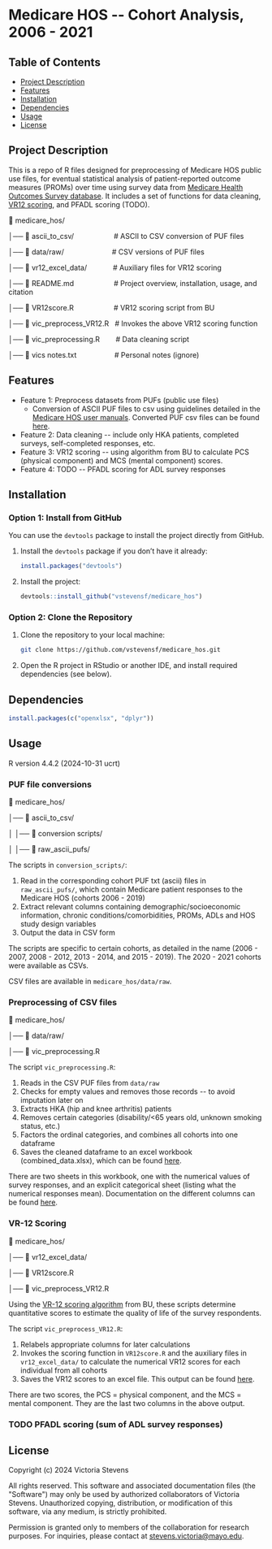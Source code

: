 # Medicare HOS -- Cohort Analysis, 2006 - 2021

## Table of Contents
- [Project Description](#project-description)
- [Features](#features)
- [Installation](#installation)
- [Dependencies](#dependencies)
- [Usage](#usage)
- [License](#license)

## Project Description

This is a repo of R files designed for preprocessing of Medicare HOS public use files, for eventual statistical analysis of patient-reported outcome measures (PROMs) over time using survey data from [Medicare Health Outcomes Survey database](https://hosonline.org/en/). It includes a set of functions for data cleaning, [VR12 scoring](https://www.bu.edu/sph/research/centers-and-groups/vr-36-vr-12-and-vr-6d/), and PFADL scoring (TODO). 

📁 medicare_hos/

│── 📁 ascii_to_csv/                     &nbsp;&nbsp;&nbsp;&nbsp;&nbsp;&nbsp;&nbsp;&nbsp;&nbsp;&nbsp;&nbsp;&nbsp;&nbsp;&nbsp;&nbsp;&nbsp;&nbsp;&nbsp;&nbsp;# ASCII to CSV conversion of PUF files

│── 📁 data/raw/                         &nbsp;&nbsp;&nbsp;&nbsp;&nbsp;&nbsp;&nbsp;&nbsp;&nbsp;&nbsp;&nbsp;&nbsp;&nbsp;&nbsp;&nbsp;&nbsp;&nbsp;&nbsp;&nbsp;&nbsp;&nbsp;&nbsp;&nbsp;# CSV versions of PUF files

│── 📁 vr12_excel_data/                  &nbsp;&nbsp;&nbsp;&nbsp;&nbsp;&nbsp;&nbsp;&nbsp;&nbsp;&nbsp;&nbsp;&nbsp;# Auxiliary files for VR12 scoring

│── 📄 README.md                         &nbsp;&nbsp;&nbsp;&nbsp;&nbsp;&nbsp;&nbsp;&nbsp;&nbsp;&nbsp;&nbsp;&nbsp;&nbsp;&nbsp;&nbsp;&nbsp;&nbsp;&nbsp;&nbsp;# Project overview, installation, usage, and citation

│── 📄 VR12score.R                       &nbsp;&nbsp;&nbsp;&nbsp;&nbsp;&nbsp;&nbsp;&nbsp;&nbsp;&nbsp;&nbsp;&nbsp;&nbsp;&nbsp;&nbsp;&nbsp;&nbsp;&nbsp;&nbsp;# VR12 scoring script from BU

│── 📄 vic_preprocess_VR12.R             &nbsp;&nbsp;# Invokes the above VR12 scoring function

│── 📄 vic_preprocessing.R               &nbsp;&nbsp;&nbsp;&nbsp;&nbsp;&nbsp;&nbsp;# Data cleaning script

│── 📄 vics notes.txt                    &nbsp;&nbsp;&nbsp;&nbsp;&nbsp;&nbsp;&nbsp;&nbsp;&nbsp;&nbsp;&nbsp;&nbsp;&nbsp;&nbsp;&nbsp;&nbsp;&nbsp;&nbsp;# Personal notes (ignore)


## Features

- Feature 1: Preprocess datasets from PUFs (public use files)
    - Conversion of ASCII PUF files to csv using guidelines detailed in the [Medicare HOS user manuals](https://hosonline.org/en/data-dissemination/data-users-guides/). Converted PUF csv files can be found [here](https://drive.google.com/drive/folders/1cQbCXR5yI503vPbaOg4Wgww_7kRdvqcj?usp=sharing).
- Feature 2: Data cleaning -- include only HKA patients, completed surveys, self-completed responses, etc.
- Feature 3: VR12 scoring -- using algorithm from BU to calculate PCS (physical component) and MCS (mental component) scores.
- Feature 4: TODO -- PFADL scoring for ADL survey responses

## Installation

### Option 1: Install from GitHub

You can use the `devtools` package to install the project directly from GitHub.

1. Install the `devtools` package if you don’t have it already:
    ```r
    install.packages("devtools")
    ```

2. Install the project:
    ```r
    devtools::install_github("vstevensf/medicare_hos")
    ```

### Option 2: Clone the Repository

1. Clone the repository to your local machine:
    ```bash
    git clone https://github.com/vstevensf/medicare_hos.git
    ```

2. Open the R project in RStudio or another IDE, and install required dependencies (see below).

   
## Dependencies

```r
install.packages(c("openxlsx", "dplyr"))
```

## Usage

R version 4.4.2 (2024-10-31 ucrt)

### PUF file conversions

📁 medicare_hos/

│── 📁 ascii_to_csv/  

│   │── 📁 conversion scripts/ 

│   │── 📁 raw_ascii_pufs/ 

The scripts in `conversion_scripts/`:
1. Read in the corresponding cohort PUF txt (ascii) files in `raw_ascii_pufs/`, which contain Medicare patient responses to the Medicare HOS (cohorts 2006 - 2019)
2. Extract relevant columns containing demographic/socioeconomic information, chronic conditions/comorbidities, PROMs, ADLs and HOS study design variables
3. Output the data in CSV form

The scripts are specific to certain cohorts, as detailed in the name (2006 - 2007, 2008 - 2012, 2013 - 2014, and 2015 - 2019). The 2020 - 2021 cohorts were available as CSVs.

CSV files are available in `medicare_hos/data/raw`.

### Preprocessing of CSV files

📁 medicare_hos/

│── 📁 data/raw/  

│── 📄 vic_preprocessing.R 

The script `vic_preprocessing.R`:
1. Reads in the CSV PUF files from `data/raw`
2. Checks for empty values and removes those records -- to avoid imputation later on
3. Extracts HKA (hip and knee arthritis) patients
4. Removes certain categories (disability/<65 years old, unknown smoking status, etc.)
5. Factors the ordinal categories, and combines all cohorts into one dataframe
6. Saves the cleaned dataframe to an excel workbook (combined_data.xlsx), which can be found [here](https://docs.google.com/spreadsheets/d/1h7rcIPigpyFxcmXMMJnIhwXuUIAod5By/edit?usp=sharing&ouid=105898128966506207562&rtpof=true&sd=true).

There are two sheets in this workbook, one with the numerical values of survey responses, and an explicit categorical sheet (listing what the numerical responses mean). Documentation on the different columns can be found [here](https://docs.google.com/document/d/1XILRR62jhN0HdO-cWpMc6kSAKw44lF-VoqyIAtt8CQw/edit?usp=sharing).

### VR-12 Scoring

📁 medicare_hos/

│── 📁 vr12_excel_data/  

│── 📄 VR12score.R 

│── 📄 vic_preprocess_VR12.R 

Using the [VR-12 scoring algorithm](https://www.bu.edu/sph/research/centers-and-groups/vr-36-vr-12-and-vr-6d/) from BU, these scripts determine quantitative scores to estimate the quality of life of the survey respondents. 

The script `vic_preprocess_VR12.R`:
1. Relabels appropriate columns for later calculations
2. Invokes the scoring function in `VR12score.R` and the auxiliary files in `vr12_excel_data/` to calculate the numerical VR12 scores for each individual from all cohorts
3. Saves the VR12 scores to an excel file. This output can be found [here](https://drive.google.com/file/d/1MYLbiqqzRuoKRlvkpwzVnj_b0euYLUzj/view?usp=sharing).

There are two scores, the PCS = physical component, and the MCS = mental component. They are the last two columns in the above output.

### TODO PFADL scoring (sum of ADL survey responses)

## License

Copyright (c) 2024 Victoria Stevens

All rights reserved. This software and associated documentation files (the "Software") may only be used by authorized collaborators of Victoria Stevens. Unauthorized copying, distribution, or modification of this software, via any medium, is strictly prohibited. 

Permission is granted only to members of the collaboration for research purposes. For inquiries, please contact at stevens.victoria@mayo.edu.
